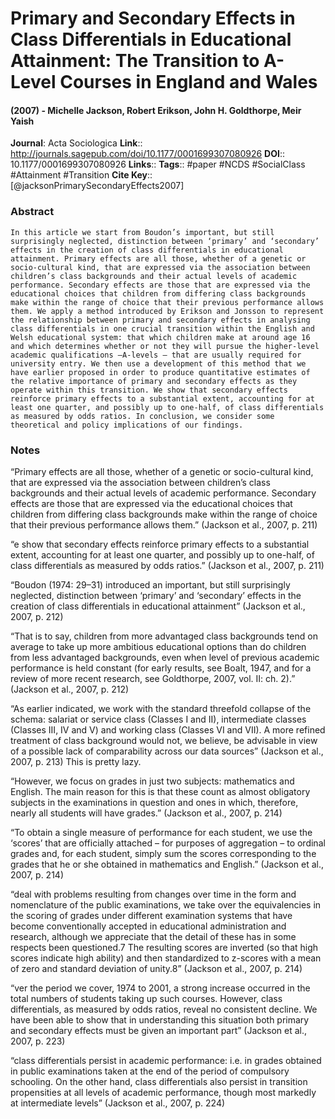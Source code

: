 # Primary and Secondary Effects in Class Differentials in Educational Attainment: The Transition to A-Level Courses in England and Wales
#### (2007) - Michelle Jackson, Robert Erikson, John H. Goldthorpe, Meir Yaish
**Journal**: Acta Sociologica
**Link**:: http://journals.sagepub.com/doi/10.1177/0001699307080926
**DOI**:: 10.1177/0001699307080926
**Links**:: 
**Tags**:: #paper #NCDS #SocialClass #Attainment #Transition 
**Cite Key**:: [@jacksonPrimarySecondaryEffects2007]

### Abstract

```
In this article we start from Boudon’s important, but still surprisingly neglected, distinction between ‘primary’ and ‘secondary’ effects in the creation of class differentials in educational attainment. Primary effects are all those, whether of a genetic or socio-cultural kind, that are expressed via the association between children’s class backgrounds and their actual levels of academic performance. Secondary effects are those that are expressed via the educational choices that children from differing class backgrounds make within the range of choice that their previous performance allows them. We apply a method introduced by Erikson and Jonsson to represent the relationship between primary and secondary effects in analysing class differentials in one crucial transition within the English and Welsh educational system: that which children make at around age 16 and which determines whether or not they will pursue the higher-level academic qualifications –A-levels – that are usually required for university entry. We then use a development of this method that we have earlier proposed in order to produce quantitative estimates of the relative importance of primary and secondary effects as they operate within this transition. We show that secondary effects reinforce primary effects to a substantial extent, accounting for at least one quarter, and possibly up to one-half, of class differentials as measured by odds ratios. In conclusion, we consider some theoretical and policy implications of our findings.
```

### Notes

“Primary effects are all those, whether of a genetic or socio-cultural kind, that are expressed via the association between children’s class backgrounds and their actual levels of academic performance. Secondary effects are those that are expressed via the educational choices that children from differing class backgrounds make within the range of choice that their previous performance allows them.” (Jackson et al., 2007, p. 211)

“e show that secondary effects reinforce primary effects to a substantial extent, accounting for at least one quarter, and possibly up to one-half, of class differentials as measured by odds ratios.” (Jackson et al., 2007, p. 211)

“Boudon (1974: 29–31) introduced an important, but still surprisingly neglected, distinction between ‘primary’ and ‘secondary’ effects in the creation of class differentials in educational attainment” (Jackson et al., 2007, p. 212)

“That is to say, children from more advantaged class backgrounds tend on average to take up more ambitious educational options than do children from less advantaged backgrounds, even when level of previous academic performance is held constant (for early results, see Boalt, 1947, and for a review of more recent research, see Goldthorpe, 2007, vol. II: ch. 2).” (Jackson et al., 2007, p. 212)

“As earlier indicated, we work with the standard threefold collapse of the schema: salariat or service class (Classes I and II), intermediate classes (Classes III, IV and V) and working class (Classes VI and VII). A more refined treatment of class background would not, we believe, be advisable in view of a possible lack of comparability across our data sources” (Jackson et al., 2007, p. 213) This is pretty lazy.

“However, we focus on grades in just two subjects: mathematics and English. The main reason for this is that these count as almost obligatory subjects in the examinations in question and ones in which, therefore, nearly all students will have grades.” (Jackson et al., 2007, p. 214)

“To obtain a single measure of performance for each student, we use the ‘scores’ that are officially attached – for purposes of aggregation – to ordinal grades and, for each student, simply sum the scores corresponding to the grades that he or she obtained in mathematics and English.” (Jackson et al., 2007, p. 214)

“deal with problems resulting from changes over time in the form and nomenclature of the public examinations, we take over the equivalencies in the scoring of grades under different examination systems that have become conventionally accepted in educational administration and research, although we appreciate that the detail of these has in some respects been questioned.7 The resulting scores are inverted (so that high scores indicate high ability) and then standardized to z-scores with a mean of zero and standard deviation of unity.8” (Jackson et al., 2007, p. 214)

“ver the period we cover, 1974 to 2001, a strong increase occurred in the total numbers of students taking up such courses. However, class differentials, as measured by odds ratios, reveal no consistent decline. We have been able to show that in understanding this situation both primary and secondary effects must be given an important part” (Jackson et al., 2007, p. 223)

“class differentials persist in academic performance: i.e. in grades obtained in public examinations taken at the end of the period of compulsory schooling. On the other hand, class differentials also persist in transition propensities at all levels of academic performance, though most markedly at intermediate levels” (Jackson et al., 2007, p. 224)